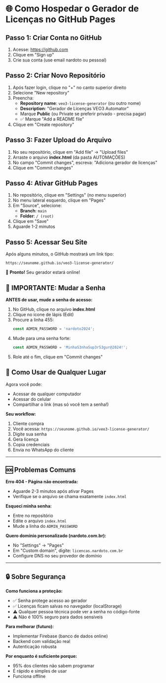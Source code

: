 # 🌐 Como Hospedar o Gerador de Licenças no GitHub Pages

## Passo 1: Criar Conta no GitHub
1. Acesse: https://github.com
2. Clique em "Sign up"
3. Crie sua conta (use email nardoto ou pessoal)

## Passo 2: Criar Novo Repositório
1. Após fazer login, clique no "+" no canto superior direito
2. Selecione "New repository"
3. Preencha:
   - **Repository name**: `veo3-license-generator` (ou outro nome)
   - **Description**: "Gerador de Licenças VEO3 Automator"
   - Marque **Public** (ou Private se preferir privado - precisa pagar)
   - ✅ Marque "Add a README file"
4. Clique em "Create repository"

## Passo 3: Fazer Upload do Arquivo
1. No seu repositório, clique em "Add file" → "Upload files"
2. Arraste o arquivo **index.html** (da pasta AUTOMAÇÕES)
3. No campo "Commit changes", escreva: "Adiciona gerador de licenças"
4. Clique em "Commit changes"

## Passo 4: Ativar GitHub Pages
1. No repositório, clique em "Settings" (no menu superior)
2. No menu lateral esquerdo, clique em "Pages"
3. Em "Source", selecione:
   - **Branch**: `main`
   - **Folder**: `/ (root)`
4. Clique em "Save"
5. Aguarde 1-2 minutos

## Passo 5: Acessar Seu Site
Após alguns minutos, o GitHub mostrará um link tipo:
```
https://seunome.github.io/veo3-license-generator/
```

🎉 **Pronto!** Seu gerador estará online!

## 🔐 IMPORTANTE: Mudar a Senha

**ANTES de usar, mude a senha de acesso:**

1. No GitHub, clique no arquivo **index.html**
2. Clique no ícone de lápis (Edit)
3. Procure a linha 455:
   ```javascript
   const ADMIN_PASSWORD = 'nardoto2024';
   ```
4. Mude para uma senha forte:
   ```javascript
   const ADMIN_PASSWORD = 'MinhaS3nhaSup3rS3gur@2024!';
   ```
5. Role até o fim, clique em "Commit changes"

## 📱 Como Usar de Qualquer Lugar

Agora você pode:
- Acessar de qualquer computador
- Acessar do celular
- Compartilhar o link (mas só você tem a senha!)

**Seu workflow:**
1. Cliente compra
2. Você acessa: `https://seunome.github.io/veo3-license-generator/`
3. Digite sua senha
4. Gera licença
5. Copia credenciais
6. Envia no WhatsApp do cliente

---

## 🆘 Problemas Comuns

**Erro 404 - Página não encontrada:**
- Aguarde 2-3 minutos após ativar Pages
- Verifique se o arquivo se chama exatamente `index.html`

**Esqueci minha senha:**
- Entre no repositório
- Edite o arquivo `index.html`
- Mude a linha do `ADMIN_PASSWORD`

**Quero domínio personalizado (nardoto.com.br):**
- No "Settings" → "Pages"
- Em "Custom domain", digite: `licencas.nardoto.com.br`
- Configure DNS no seu provedor de domínio

---

## 🔒 Sobre Segurança

**Como funciona a proteção:**
- ✅ Senha protege acesso ao gerador
- ✅ Licenças ficam salvas no navegador (localStorage)
- ⚠️ Qualquer pessoa técnica pode ver a senha no código-fonte
- ⚠️ Não é 100% seguro para dados sensíveis

**Para melhorar (futuro):**
- Implementar Firebase (banco de dados online)
- Backend com validação real
- Autenticação robusta

**Por enquanto é suficiente porque:**
- 95% dos clientes não sabem programar
- É rápido e simples de usar
- Funciona offline
